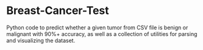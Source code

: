 # Breast-Cancer-Test
Python code to predict whether a given tumor from CSV file is benign or malignant with 90%+ accuracy, as well as a collection of utilities for parsing and visualizing the dataset.
